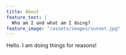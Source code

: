 ```yaml
---
title: About
feature_text: |
  Who am I and what am I doing?
feature_image: "/assets/images/sunset.jpg"
---
```


Hello. I am doing things for reasons!
